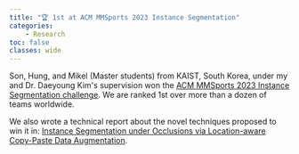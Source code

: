 ```yaml
---
title: "🏆 1st at ACM MMSports 2023 Instance Segmentation"
categories: 
    - Research
toc: false
classes: wide
---
```


Son, Hung, and Mikel (Master students) from KAIST, South Korea, under my and Dr. Daeyoung Kim's supervision won the [ACM MMSports 2023 Instance Segmentation challenge](http://mmsports.multimedia-computing.de/mmsports2023/challenge.html).
We are ranked 1st over more than a dozen of teams worldwide.

We also wrote a technical report about the novel techniques proposed to win it in: [Instance Segmentation under Occlusions via Location-aware Copy-Paste Data
Augmentation](https://github.com/giangnguyen2412/giangnguyen2412.github.io/blob/master/assets/location_aware_copy_paste_augmentation.pdf).